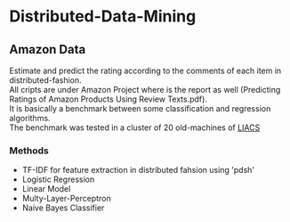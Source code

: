 # Distributed-Data-Mining
## Amazon Data

Estimate and predict the rating according to the comments of each item in distributed-fashion. <br>
All cripts are under Amazon Project where is the report as well (Predicting Ratings of Amazon Products Using Review Texts.pdf).<br>
It is basically a benchmark between some classification and regression algorithms.<br>
The benchmark was tested in a cluster of 20 old-machines of [LIACS](https://liacs.leidenuniv.nl/)

### Methods
- TF-IDF for feature extraction in distributed fahsion using 'pdsh'
- Logistic Regression
- Linear Model
- Multy-Layer-Perceptron
- Naive Bayes Classifier


